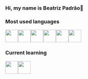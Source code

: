 ### Hi, my name is Beatriz Padrão👋

### Most used languages

<img loading="lazy" src="https://cdn.jsdelivr.net/gh/devicons/devicon/icons/javascript/javascript-plain.svg" width="40" height="40"/><img loading="lazy" src="https://cdn.jsdelivr.net/gh/devicons/devicon/icons/html5/html5-plain.svg" width="40" height="40"/><img loading="lazy" src="https://cdn.jsdelivr.net/gh/devicons/devicon/icons/css3/css3-plain.svg" width="40" height="40"/><img loading="lazy" src="https://cdn.jsdelivr.net/gh/devicons/devicon/icons/nodejs/nodejs-plain.svg" width="40" height="40"/><img loading="lazy" src="https://cdn.jsdelivr.net/gh/devicons/devicon/icons/java/java-plain.svg" width="40" height="40"/><img loading="lazy" src="https://cdn.jsdelivr.net/gh/devicons/devicon/icons/python/python-plain.svg" width="40" height="40"/>


### Current learning
<img loading="lazy" src="https://cdn.jsdelivr.net/gh/devicons/devicon/icons/react/react-plain.svg" width="40" height="40"/><img loading="lazy" src="https://cdn.jsdelivr.net/gh/devicons/devicon/icons/react/react-plain.svg" width="40" height="40"/>




<!--
**biadpadrao/biadpadrao** is a ✨ _special_ ✨ repository because its `README.md` (this file) appears on your GitHub profile.

Here are some ideas to get you started:

- 🔭 I’m currently working on ...
- 🌱 I’m currently learning ...
- 👯 I’m looking to collaborate on ...
- 🤔 I’m looking for help with ...
- 💬 Ask me about ...
- 📫 How to reach me: ...
- 😄 Pronouns: ...
- ⚡ Fun fact: ...
-->
